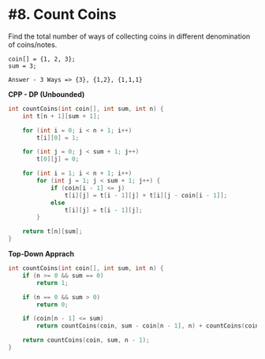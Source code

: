 # #8. Count Coins

Find the total number of ways of collecting coins in different denomination of coins/notes.

```
coin[] = {1, 2, 3};
sum = 3;

Answer - 3 Ways => {3}, {1,2}, {1,1,1}
```

**CPP - DP (Unbounded)**
```cpp
int countCoins(int coin[], int sum, int n) {
	int t[n + 1][sum + 1];

	for (int i = 0; i < n + 1; i++)
		t[i][0] = 1;

	for (int j = 0; j < sum + 1; j++)
		t[0][j] = 0;

	for (int i = 1; i < n + 1; i++)
		for (int j = 1; j < sum + 1; j++) {
			if (coin[i - 1] <= j)
				t[i][j] = t[i - 1][j] + t[i][j - coin[i - 1]];
			else
				t[i][j] = t[i - 1][j];
		}

	return t[n][sum];
}
```

**Top-Down Apprach**
```cpp
int countCoins(int coin[], int sum, int n) {
	if (n >= 0 && sum == 0)
		return 1;

	if (n == 0 && sum > 0)
		return 0;

	if (coin[n - 1] <= sum)
		return countCoins(coin, sum - coin[n - 1], n) + countCoins(coin, sum, n - 1);

	return countCoins(coin, sum, n - 1);
}
```
